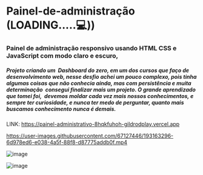 # Painel-de-administração  (LOADING.....💻))
<h3>  Painel de administração responsivo usando HTML CSS e JavaScript com modo claro e escuro,</h3>
<h5>Projeto criando um  Dashboard do zero, em um dos cursos que faço de desenvolvimento web, nesse desfio achei um pouco complexo, pois tinha algumas coisas que não conhecia ainda, mas com persistência e muita determinação  consegui finalizar mais um projeto. O grande aprendizado que tomei foi,  devemos moldar cada vez mais nossos conhecimentos, e sempre ter curiosidade, e nunca ter medo de perguntar, quanto mais buscamos conhecimento nunca é demais.</h5>


LINK: https://painel-administrativo-8hqkfuhoh-gildrodplay.vercel.app


https://user-images.githubusercontent.com/67127446/193163296-6d978ed6-e038-4a5f-88f8-d87775addb0f.mp4


![image](https://user-images.githubusercontent.com/67127446/193163445-b5c8fb32-5511-437f-9df2-31219a75dd72.png)

![image](https://user-images.githubusercontent.com/67127446/193163463-c2f26418-cae8-45e8-adc7-3a9e54bfee19.png)
